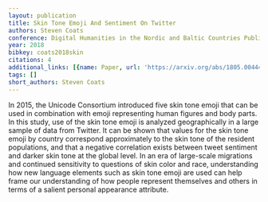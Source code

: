 ```yaml
---
layout: publication
title: Skin Tone Emoji And Sentiment On Twitter
authors: Steven Coats
conference: Digital Humanities in the Nordic and Baltic Countries Publications
year: 2018
bibkey: coats2018skin
citations: 4
additional_links: [{name: Paper, url: 'https://arxiv.org/abs/1805.00444'}]
tags: []
short_authors: Steven Coats
---
```

In 2015, the Unicode Consortium introduced five skin tone emoji that can be
used in combination with emoji representing human figures and body parts. In
this study, use of the skin tone emoji is analyzed geographically in a large
sample of data from Twitter. It can be shown that values for the skin tone
emoji by country correspond approximately to the skin tone of the resident
populations, and that a negative correlation exists between tweet sentiment and
darker skin tone at the global level. In an era of large-scale migrations and
continued sensitivity to questions of skin color and race, understanding how
new language elements such as skin tone emoji are used can help frame our
understanding of how people represent themselves and others in terms of a
salient personal appearance attribute.